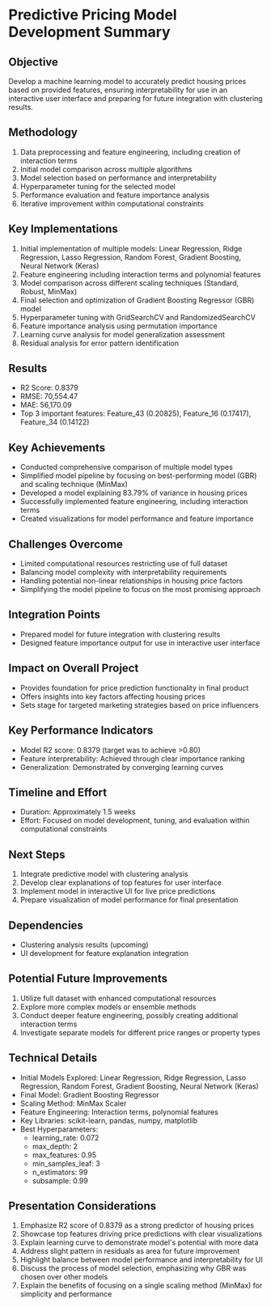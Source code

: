 # Predictive Pricing Model Development Summary

## Objective
Develop a machine learning model to accurately predict housing prices based on provided features, ensuring interpretability for use in an interactive user interface and preparing for future integration with clustering results.

## Methodology
1. Data preprocessing and feature engineering, including creation of interaction terms
2. Initial model comparison across multiple algorithms
3. Model selection based on performance and interpretability
4. Hyperparameter tuning for the selected model
5. Performance evaluation and feature importance analysis
6. Iterative improvement within computational constraints

## Key Implementations
1. Initial implementation of multiple models: Linear Regression, Ridge Regression, Lasso Regression, Random Forest, Gradient Boosting, Neural Network (Keras)
2. Feature engineering including interaction terms and polynomial features
3. Model comparison across different scaling techniques (Standard, Robust, MinMax)
4. Final selection and optimization of Gradient Boosting Regressor (GBR) model
5. Hyperparameter tuning with GridSearchCV and RandomizedSearchCV
6. Feature importance analysis using permutation importance
7. Learning curve analysis for model generalization assessment
8. Residual analysis for error pattern identification

## Results
- R2 Score: 0.8379
- RMSE: 70,554.47
- MAE: 56,170.09
- Top 3 important features: Feature_43 (0.20825), Feature_16 (0.17417), Feature_34 (0.14122)

## Key Achievements
- Conducted comprehensive comparison of multiple model types
- Simplified model pipeline by focusing on best-performing model (GBR) and scaling technique (MinMax)
- Developed a model explaining 83.79% of variance in housing prices
- Successfully implemented feature engineering, including interaction terms
- Created visualizations for model performance and feature importance

## Challenges Overcome
- Limited computational resources restricting use of full dataset
- Balancing model complexity with interpretability requirements
- Handling potential non-linear relationships in housing price factors
- Simplifying the model pipeline to focus on the most promising approach

## Integration Points
- Prepared model for future integration with clustering results
- Designed feature importance output for use in interactive user interface

## Impact on Overall Project
- Provides foundation for price prediction functionality in final product
- Offers insights into key factors affecting housing prices
- Sets stage for targeted marketing strategies based on price influencers

## Key Performance Indicators
- Model R2 score: 0.8379 (target was to achieve >0.80)
- Feature interpretability: Achieved through clear importance ranking
- Generalization: Demonstrated by converging learning curves

## Timeline and Effort
- Duration: Approximately 1.5 weeks
- Effort: Focused on model development, tuning, and evaluation within computational constraints

## Next Steps
1. Integrate predictive model with clustering analysis
2. Develop clear explanations of top features for user interface
3. Implement model in interactive UI for live price predictions
4. Prepare visualization of model performance for final presentation

## Dependencies
- Clustering analysis results (upcoming)
- UI development for feature explanation integration

## Potential Future Improvements
1. Utilize full dataset with enhanced computational resources
2. Explore more complex models or ensemble methods
3. Conduct deeper feature engineering, possibly creating additional interaction terms
4. Investigate separate models for different price ranges or property types

## Technical Details
- Initial Models Explored: Linear Regression, Ridge Regression, Lasso Regression, Random Forest, Gradient Boosting, Neural Network (Keras)
- Final Model: Gradient Boosting Regressor
- Scaling Method: MinMax Scaler
- Feature Engineering: Interaction terms, polynomial features
- Key Libraries: scikit-learn, pandas, numpy, matplotlib
- Best Hyperparameters:
  - learning_rate: 0.072
  - max_depth: 2
  - max_features: 0.95
  - min_samples_leaf: 3
  - n_estimators: 99
  - subsample: 0.99

## Presentation Considerations
1. Emphasize R2 score of 0.8379 as a strong predictor of housing prices
2. Showcase top features driving price predictions with clear visualizations
3. Explain learning curve to demonstrate model's potential with more data
4. Address slight pattern in residuals as area for future improvement
5. Highlight balance between model performance and interpretability for UI
6. Discuss the process of model selection, emphasizing why GBR was chosen over other models
7. Explain the benefits of focusing on a single scaling method (MinMax) for simplicity and performance

